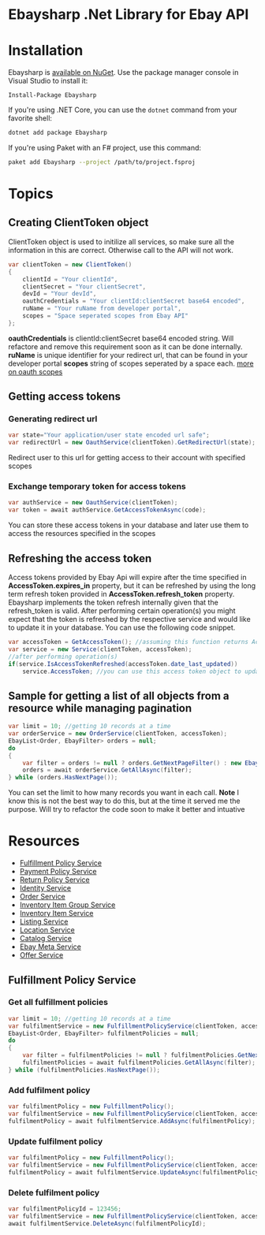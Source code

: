 # Ebaysharp .Net Library for Ebay API

# Installation

Ebaysharp is [available on NuGet](https://www.nuget.org/packages/Ebaysharp/). Use the package manager
console in Visual Studio to install it:

```pwsh
Install-Package Ebaysharp
```

If you're using .NET Core, you can use the `dotnet` command from your favorite shell:

```sh
dotnet add package Ebaysharp
```

If you're using Paket with an F# project, use this command:

```sh
paket add Ebaysharp --project /path/to/project.fsproj
```

# Topics

## Creating ClientToken object

ClientToken object is used to initilize all services, so make sure all the information in this are correct.
Otherwise call to the API will not work.

```cs
var clientToken = new ClientToken()
{
    clientId = "Your clientId",
    clientSecret = "Your clientSecret",
    devId = "Your devId",
    oauthCredentials = "Your clientId:clientSecret base64 encoded",
    ruName = "Your ruName from developer portal",
    scopes = "Space seperated scopes from Ebay API"
};
```
**oauthCredentials** is clientId:clientSecret base64 encoded string. Will refactore and remove this requirement soon as it can be done internally.
**ruName** is unique identifier for your redirect url, that can be found in your developer portal
**scopes** string of scopes seperated by a space each. [more on oauth scopes](https://developer.ebay.com/api-docs/static/oauth-scopes.html)

## Getting access tokens

### Generating redirect url

```cs
var state="Your application/user state encoded url safe";
var redirectUrl = new OauthService(clientToken).GetRedirectUrl(state);
```

Redirect user to this url for getting access to their account with specified scopes

### Exchange temporary token for access tokens

```cs
var authService = new OauthService(clientToken);
var token = await authService.GetAccessTokenAsync(code);
```

You can store these access tokens in your database and later use them to access the resources specified in the scopes

## Refreshing the access token

Access tokens provided by Ebay Api will expire after the time specified in **AccessToken.expires_in** property, but it can be refreshed by using the long term refresh token provided in **AccessToken.refresh_token** property.
Ebaysharp implements the token refresh internally given that the refresh_token is valid. After performing certain operation(s) you might expect that the token is refreshed by the respective service and would like to update it in your database. You can use the following code snippet.

```cs
var accessToken = GetAccessToken(); //assuming this function returns AccessToken object with valid tokens
var service = new Service(clientToken, accessToken);
//after performing operation(s)
if(service.IsAccessTokenRefreshed(accessToken.date_last_updated))
    service.AccessToken; //you can use this access token object to update tokens in your store
```

## Sample for getting a list of all objects from a resource while managing pagination

```cs
var limit = 10; //getting 10 records at a time
var orderService = new OrderService(clientToken, accessToken);
EbayList<Order, EbayFilter> orders = null;
do
{
    var filter = orders != null ? orders.GetNextPageFilter() : new EbayFilter(limit);
    orders = await orderService.GetAllAsync(filter);
} while (orders.HasNextPage());
```

You can set the limit to how many records you want in each call.
**Note** I know this is not the best way to do this, but at the time it served me the purpose. Will try to refactor the code soon to make it better and intuative

# Resources

-   [Fulfillment Policy Service](#fulfillment-policy-service)
-   [Payment Policy Service](#payment-policy-service)
-   [Return Policy Service](#return-policy-service)
-   [Identity Service](#identity-service)
-   [Order Service](#order-service)
-   [Inventory Item Group Service](#inventory-item-group-service)
-   [Inventory Item Service](#inventory-item-service)
-   [Listing Service](#listing-service)
-   [Location Service](#location-service)
-   [Catalog Service](#category-service)
-   [Ebay Meta Service](#Ebay-meta-service)
-   [Offer Service](#offer-service)

## <a name="fulfillment-policy-service"></a>Fulfillment Policy Service

### Get all fulfillment policies

```cs
var limit = 10; //getting 10 records at a time
var fulfilmentService = new FulfillmentPolicyService(clientToken, accessToken);
EbayList<Order, EbayFilter> fulfilmentPolicies = null;
do
{
    var filter = fulfilmentPolicies != null ? fulfilmentPolicies.GetNextPageFilter() : new EbayFilter(limit);
    fulfilmentPolicies = await fulfilmentPolicies.GetAllAsync(filter);
} while (fulfilmentPolicies.HasNextPage());
```

### Add fulfilment policy

```cs
var fulfilmentPolicy = new FulfillmentPolicy();
var fulfilmentService = new FulfillmentPolicyService(clientToken, accessToken);
fulfilmentPolicy = await fulfilmentService.AddAsync(fulfilmentPolicy);
```

### Update fulfilment policy

```cs
var fulfilmentPolicy = new FulfillmentPolicy();
var fulfilmentService = new FulfillmentPolicyService(clientToken, accessToken);
fulfilmentPolicy = await fulfilmentService.UpdateAsync(fulfilmentPolicy);
```

### Delete fulfilment policy

```cs
var fulfilmentPolicyId = 123456;
var fulfilmentService = new FulfillmentPolicyService(clientToken, accessToken);
await fulfilmentService.DeleteAsync(fulfilmentPolicyId);
```
